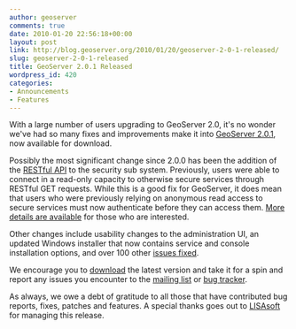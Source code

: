 ```yaml
---
author: geoserver
comments: true
date: 2010-01-20 22:56:18+00:00
layout: post
link: http://blog.geoserver.org/2010/01/20/geoserver-2-0-1-released/
slug: geoserver-2-0-1-released
title: GeoServer 2.0.1 Released
wordpress_id: 420
categories:
- Announcements
- Features
---
```


With a large number of users upgrading to GeoServer 2.0, it's no wonder we've had so many fixes and improvements make it into [GeoServer 2.0.1](http://geoserver.org/display/GEOS/GeoServer+2.0.1), now available for download.

Possibly the most significant change since 2.0.0 has been the addition of the [RESTful API](http://docs.geoserver.org/2.0.x/en/user/extensions/rest/index.html?highlight=rest%20api) to the security sub system.  Previously, users were able to connect in a read-only capacity to otherwise secure services through RESTful GET requests.  While this is a good fix for GeoServer, it does mean that users who were previously relying on anonymous read access to secure services must now authenticate before they can access them.  [More details are available](http://docs.geoserver.org/2.0.x/en/user/security/sec_rest.html) for those who are interested.

Other changes include usability changes to the administration UI, an updated Windows installer that now contains service and console installation options, and over 100 other [issues fixed](http://jira.codehaus.org/browse/GEOS/fixforversion/15897).

We encourage you to [download](http://geoserver.org/display/GEOS/GeoServer+2.0.1) the latest version and take it for a spin and report any issues you encounter to the [mailing list](https://lists.sourceforge.net/lists/listinfo/geoserver-users) or [bug tracker](http://jira.codehaus.org/browse/GEOS).

As always, we owe a debt of gratitude to all those that have contributed bug reports, fixes, patches and features.  A special thanks goes out to [LISAsoft](http://www.lisasoft.com/) for managing this release.
